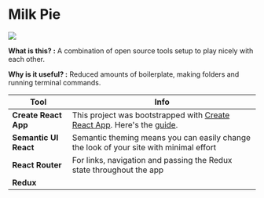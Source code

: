 # Milk Pie


![](https://i.imgur.com/0dlBpUi.png)


**What is this? :**
A combination of open source tools setup to play nicely with each other.

**Why is it useful? :**
Reduced amounts of boilerplate, making folders and running terminal commands.

| Tool  | Info |
| ------------- | ------------- |
| **Create React App**  | This project was bootstrapped with [Create React App](https://github.com/facebookincubator/create-react-app). Here's the [guide](https://github.com/facebookincubator/create-react-app/blob/master/packages/react-scripts/template/README.md).  |
| **Semantic UI React**  | Semantic theming means you can easily change the look of your site with minimal effort  |
| **React Router**  | For links, navigation and passing the Redux state throughout the app  |
| **Redux**  |   |
